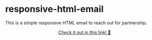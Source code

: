 # responsive-html-email
This is a simple responsive HTML email to reach out for partnership.

<div align="center">
  <a href="https://yourvivian.github.io/responsive-html-email/">Check it out in this link! 📝</a>
</div>
